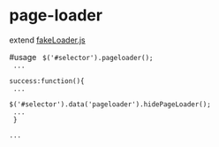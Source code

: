 # page-loader
extend <a href="https://github.com/joaopereirawd/fakeLoader.js">fakeLoader.js</a>


#usage
<code>
$('#selector').pageloader();<br/>
...<br/>
  success:function(){<br/>
    ...<br/>
    $('#selector').data('pageloader').hidePageLoader();<br/>
    ...<br/>
  }<br/>
...<br/>
</code>

